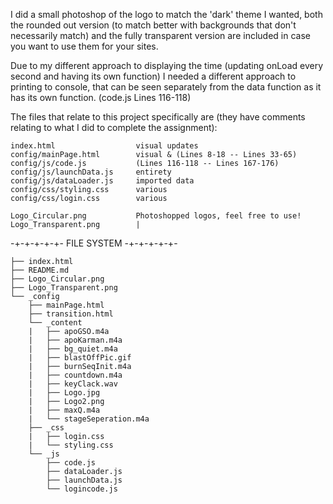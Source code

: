 I did a small photoshop of the logo to match the 'dark' theme I wanted, both the rounded out version (to match better with backgrounds that don't necessarily match) and the fully transparent version are included in case you want to use them for your sites.

Due to my different approach to displaying the time (updating onLoad every second and having its own function) I needed a different approach to printing to console, that can be seen separately from the data function as it has its own function. (code.js Lines 116-118)

The files that relate to this project specifically are (they have comments relating to what I did to complete the assignment):

    index.html                  visual updates
    config/mainPage.html        visual & (Lines 8-18 -- Lines 33-65)
    config/js/code.js           (Lines 116-118 -- Lines 167-176)
    config/js/launchData.js     entirety
    config/js/dataLoader.js     imported data
    config/css/styling.css      various
    config/css/login.css        various

    Logo_Circular.png           Photoshopped logos, feel free to use!
    Logo_Transparent.png        |


-+-+-+-+-+- FILE SYSTEM -+-+-+-+-+-

    ├── index.html
    ├── README.md
    ├── Logo_Circular.png
    ├── Logo_Transparent.png
    └── _config
        ├── mainPage.html
        ├── transition.html
        └── _content
        |   ├── apoGSO.m4a
        |   ├── apoKarman.m4a
        |   ├── bg_quiet.m4a
        |   ├── blastOffPic.gif
        |   ├── burnSeqInit.m4a
        |   ├── countdown.m4a
        |   ├── keyClack.wav
        |   ├── Logo.jpg
        |   ├── Logo2.png
        |   ├── maxQ.m4a
        |   └── stageSeperation.m4a
        ├── _css
        |   ├── login.css
        |   └── styling.css
        └── _js
            ├── code.js
            ├── dataLoader.js
            ├── launchData.js
            └── logincode.js
